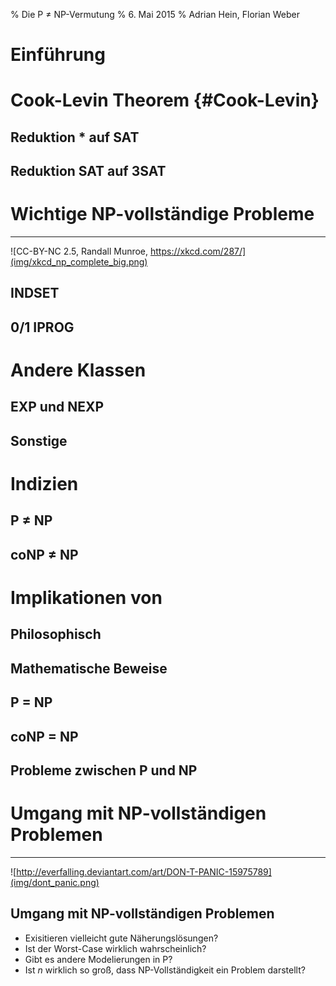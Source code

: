 % Die P $\neq$ NP-Vermutung
% 6. Mai 2015
% Adrian Hein, Florian Weber

Einführung
==========

<!-- Adrian -->

Cook-Levin Theorem {#Cook-Levin}
==================

<!-- Florian -->

Reduktion * auf SAT
-------------------

Reduktion SAT auf 3SAT
----------------------

Wichtige NP-vollständige Probleme
=================================

----

![CC-BY-NC 2.5, Randall Munroe, https://xkcd.com/287/](img/xkcd_np_complete_big.png)

INDSET
------

<!-- Florian -->

0/1 IPROG
---------

<!-- Adrian -->

<!--
* HAMPATH
* TSP
-->

Andere Klassen
==============

<!-- Florian -->

EXP und NEXP
------------

Sonstige
--------

<!-- Zwar nicht Teil des Skripts, aber ein paar Worte über PSPACE und Co sollten auch
nicht schaden -->

Indizien
========

<!-- eher mathematischer als philosophischer Natur -->

P $\neq$ NP
-----------

<!-- Florian -->

coNP $\neq$ NP
-----------

<!-- Adrian -->

Implikationen von
=================

Philosophisch
-------------

<!-- Florian -->
<!-- http://www.scottaaronson.com/blog/?p=1720 -->

Mathematische Beweise
---------------------

<!-- Adrian -->

P = NP
------

coNP = NP
---------

Probleme zwischen P und NP
--------------------------


Umgang mit NP-vollständigen Problemen
=====================================

----

![http://everfalling.deviantart.com/art/DON-T-PANIC-15975789](img/dont_panic.png)


Umgang mit NP-vollständigen Problemen
-------------------------------------

* Exisitieren vielleicht gute Näherungslösungen?
* Ist der Worst-Case wirklich wahrscheinlich?
* Gibt es andere Modelierungen in P?
* Ist $n$ wirklich so groß, dass NP-Vollständigkeit ein Problem darstellt?

